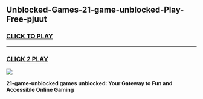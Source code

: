 
## Unblocked-Games-21-game-unblocked-Play-Free-pjuut
<h3>
<a href="https://premium76.site?title=21-game-unblocked&ref=10A">CLICK TO PLAY</a></h3>
<hr>

<h3>
<a href="https://premium76.site?title=21-game-unblocked&ref=10A">CLICK 2 PLAY</a>
  
</h3>

<a href="https://premium76.site?title=21-game-unblocked&ref=10A"><img src="https://clearcache.store/games.png"></a>


**21-game-unblocked games unblocked: Your Gateway to Fun and Accessible Online Gaming**
